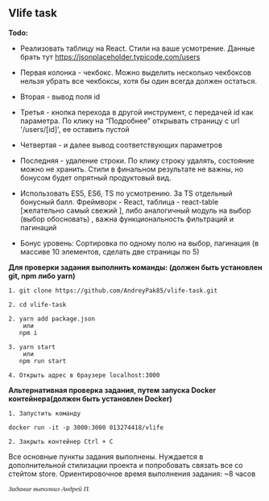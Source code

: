 ## Vlife task

**Todo:**

- Реализовать таблицу на React. Стили на ваше усмотрение.
  Данные брать тут https://jsonplaceholder.typicode.com/users
- Первая колонка - чекбокс. Можно выделить несколько чекбоксов нельзя убрать все чекбоксы, хотя бы один всегда должен остаться.

- Вторая - вывод поля id
- Третья - кнопка перехода в другой инструмент, с передачей id как параметра. По клику на “Подробнее” открывать страницу с url '/users/[id]', ее оставить пустой
- Четвертая - и далее вывод соответствующих параметров
- Последняя - удаление строки. По клику строку удалять, состояние можно не хранить. Стили в финальном результате не важны, но бонусом будет опрятный продуктовый вид.
- Использовать ES5, ES6, TS по усмотрению. За TS отдельный бонусный балл. Фреймворк - React, таблица - react-table [желательно самый свежий ], либо аналогичный модуль на выбор (выбор обосновать) , важна функциональность фильтраций и пагинаций
- Бонус уровень: Сортировка по одному полю на выбор, пагинация (в массиве 10
  элементов, сделать две страницы по 5)

**Для проверки задания выполнить команды: (должен быть установлен git, npm либо yarn)**

```
1. git clone https://github.com/AndreyPak85/vlife-task.git

2. cd vlife-task

2. yarn add package.json
    или
   npm i

3. yarn start
    или
   npm run start

4. Открыть адрес в браузере localhost:3000
```

**Альтернативная проверка задания, путем запуска Docker контейнера(должен быть установлен Docker)**

```
1. Запустить команду

docker run -it -p 3000:3000 013274418/vlife

2. Закрыть контейнер Ctrl + C

```

Все основные пункты задания выполнены.
Нуждается в дополнительной стилизации проекта и попробовать связать все со стейтом store.
Ориентировочное время выполнения задания: ~8 часов

<font style="font-size:10pt; font-family: Verdana; font-style: italic;" >Задание выполнил Андрей П.</font>
